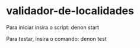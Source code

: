 # validador-de-localidades

Para iniciar insira o script: denon start

Para testar, insira o comando: denon test